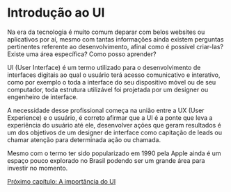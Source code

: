 # Introdução ao UI

Na era da tecnologia é muito comum deparar com belos websites ou aplicativos por aí, mesmo com tantas informações ainda existem perguntas pertinentes referente ao desenvolvimento, afinal como é possível criar-las? Existe uma área específica? Como posso aprender?

UI (User Interface) é um termo utilizado para o desenvolvimento de interfaces digitais ao qual o usuário terá acesso comunicativo e interativo, como por exemplo o toda a interface do seu dispositivo móvel ou de seu computador, toda estrutura utilizável foi projetada por um designer ou engenheiro de interface.

A necessidade desse profissional começa na união entre a UX (User Experience) e o usuário, é correto afirmar que a UI é a ponte que leva a experiência do usuário até ele, desenvolver ações que geram resultados é um dos objetivos de um designer de interface como capitação de leads ou chamar atenção para determinada ação ou chamada.

Mesmo com o termo ter sido popularizado em 1990 pela Apple ainda é um espaço pouco explorado no Brasil podendo ser um grande área para investir no momento.

[Próximo capítulo: A importância do UI](../02-A-importância-do-UI/A-importância-do-UI.md)